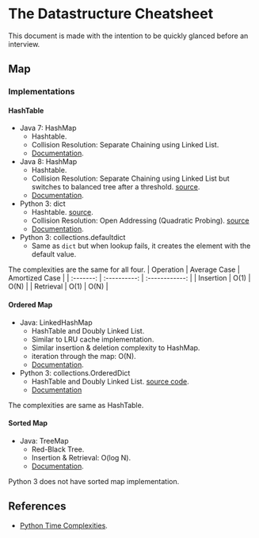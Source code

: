 # The Datastructure Cheatsheet

This document is made with the intention to be quickly glanced before an
interview.

## Map

### Implementations

#### HashTable
- Java 7: HashMap
  - Hashtable.
  -  Collision Resolution: Separate Chaining using Linked List.
  -  [Documentation](https://docs.oracle.com/javase/7/docs/api/java/util/HashMap.html).
- Java 8: HashMap
  - Hashtable.
  - Collision Resolution: Separate Chaining using Linked List but switches to balanced tree after a threshold. [source](http://openjdk.java.net/jeps/180).
  - [Documentation](https://docs.oracle.com/javase/8/docs/api/java/util/HashMap.html).
- Python 3: dict
  - Hashtable. [source](https://docs.python.org/3/faq/design.html#how-are-dictionaries-implemented-in-cpython).
  - Collision Resolution: Open Addressing (Quadratic Probing). [source](https://www.laurentluce.com/posts/python-dictionary-implementation/)
  - [Documentation](https://docs.python.org/3/library/stdtypes.html#dict).
- Python 3: collections.defaultdict
  - Same as `dict` but when lookup fails, it creates the element with the default value.

The complexities are the same for all four.
| Operation | Average Case | Amortized Case |
| :-------: | :----------: | :------------: |
| Insertion |     O(1)     |      O(N)      |
| Retrieval |     O(1)     |      O(N)      |

#### Ordered Map
- Java: LinkedHashMap
  - HashTable and Doubly Linked List.
  - Similar to LRU cache implementation.
  - Similar insertion & deletion complexity to HashMap.
  - iteration through the map: O(N).
  - [Documentation](https://docs.oracle.com/javase/8/docs/api/java/util/LinkedHashMap.html).
- Python 3: collections.OrderedDict
  - HashTable and Doubly Linked List. [source code](https://github.com/python/cpython/blob/b26a0db8ea2de3a8a8e4b40e69fc8642c7d7cb68/Lib/collections/__init__.py#L94).
  - [Documentation](https://docs.python.org/3/library/collections.html#collections.OrderedDict)

The complexities are same as HashTable.

#### Sorted Map
- Java: TreeMap
  - Red-Black Tree.
  - Insertion & Retrieval: O(log N).
  - [Documentation](https://docs.oracle.com/javase/8/docs/api/java/util/TreeMap.html).
  
Python 3 does not have sorted map implementation.

## References
- [Python Time Complexities](https://wiki.python.org/moin/TimeComplexity).